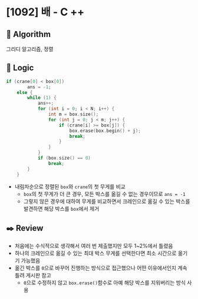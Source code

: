 # [1092] 배 - C ++

## :pushpin: **Algorithm**

그리디 알고리즘, 정렬

## :round_pushpin: **Logic**

```c++
if (crane[0] < box[0])
		ans = -1;
	else {
		while (1) {
			ans++;
			for (int i = 0; i < N; i++) {
				int m = box.size();
				for (int j = 0; j < m; j++) {
					if (crane[i] >= box[j]) {
						box.erase(box.begin() + j);
						break;
					}
				}
			}
			if (box.size() == 0)
				break;
		}
	}
```

- 내림차순으로 정렬된 `box`와 `crane`의 첫 무게를 비교
  - `box`의 첫 무게가 더 큰 경우, 모든 박스를 옮길 수 없는 경우이므로 `ans = -1`
  - 그렇지 않은 경우에 대하여 무게를 비교하면서 크레인으로 옮길 수 있는 박스를 발견하면 해당 박스를 `box`에서 제거

## :black_nib: **Review**

- 처음에는 수식적으로 생각해서 여러 번 제출했지만 모두 1~2%에서 틀렸음
- 하나의 크레인으로 옮길 수 있는 최대 박스 무게를 선택한다면 최소 시간으로 옮기기 가능했음
- 옮긴 박스를 `0`으로 바꾸어 진행하는 방식으로 접근했으나 어떤 이유에서인지 계속 틀려 게시판 참고
  - `0`으로 수정하지 않고 `box.erase()`함수로 아예 해당 박스를 지워버리는 방식 사용